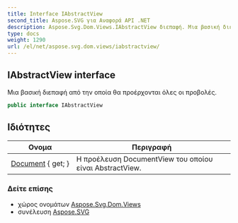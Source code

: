 ```yaml
---
title: Interface IAbstractView
second_title: Aspose.SVG για Αναφορά API .NET
description: Aspose.Svg.Dom.Views.IAbstractView διεπαφή. Μια βασική διεπαφή από την οποία θα προέρχονται όλες οι προβολές.
type: docs
weight: 1290
url: /el/net/aspose.svg.dom.views/iabstractview/
---
```

## IAbstractView interface

Μια βασική διεπαφή από την οποία θα προέρχονται όλες οι προβολές.

```csharp
public interface IAbstractView
```

## Ιδιότητες

| Ονομα | Περιγραφή |
| --- | --- |
| [Document](../../aspose.svg.dom.views/iabstractview/document/) { get; } | Η προέλευση DocumentView του οποίου είναι AbstractView. |

### Δείτε επίσης

* χώρος ονομάτων [Aspose.Svg.Dom.Views](../../aspose.svg.dom.views/)
* συνέλευση [Aspose.SVG](../../)


